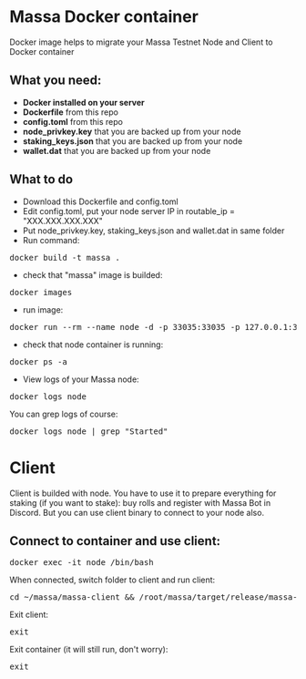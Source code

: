 # Massa Docker container
Docker image helps to migrate your Massa Testnet Node and Client to Docker container

## What you need:
- **Docker installed on your server**
- **Dockerfile** from this repo
- **config.toml** from this repo
- **node_privkey.key** that you are backed up from your node
- **staking_keys.json** that you are backed up from your node
- **wallet.dat** that you are backed up from your node

## What to do
- Download this Dockerfile and config.toml
- Edit config.toml, put your node server IP in routable_ip = "XXX.XXX.XXX.XXX"
- Put node_privkey.key, staking_keys.json and wallet.dat in same folder
- Run command:
<pre>
docker build -t massa .
</pre>
- check that "massa" image is builded:
<pre>
docker images
</pre>
- run image:
<pre>
docker run --rm --name node -d -p 33035:33035 -p 127.0.0.1:33034:33034 -p 31244:31244 -p 31245:31245 massa
</pre>
- check that node container is running:
<pre>docker ps -a</pre>
- View logs of your Massa node:
<pre>docker logs node</pre>
You can grep logs of course:
<pre>docker logs node | grep "Started"</pre>

# Client
Client is builded with node. You have to use it to prepare everything for staking (if you want to stake): buy rolls and register with Massa Bot in Discord.
But you can use client binary to connect to your node also.

## Connect to container and use client:
<pre>
docker exec -it node /bin/bash
</pre>
When connected, switch folder to client and run client:
<pre>
cd ~/massa/massa-client && /root/massa/target/release/massa-client
</pre>
Exit client:
<pre>exit</pre>
Exit container (it will still run, don't worry):
<pre>exit</pre>

